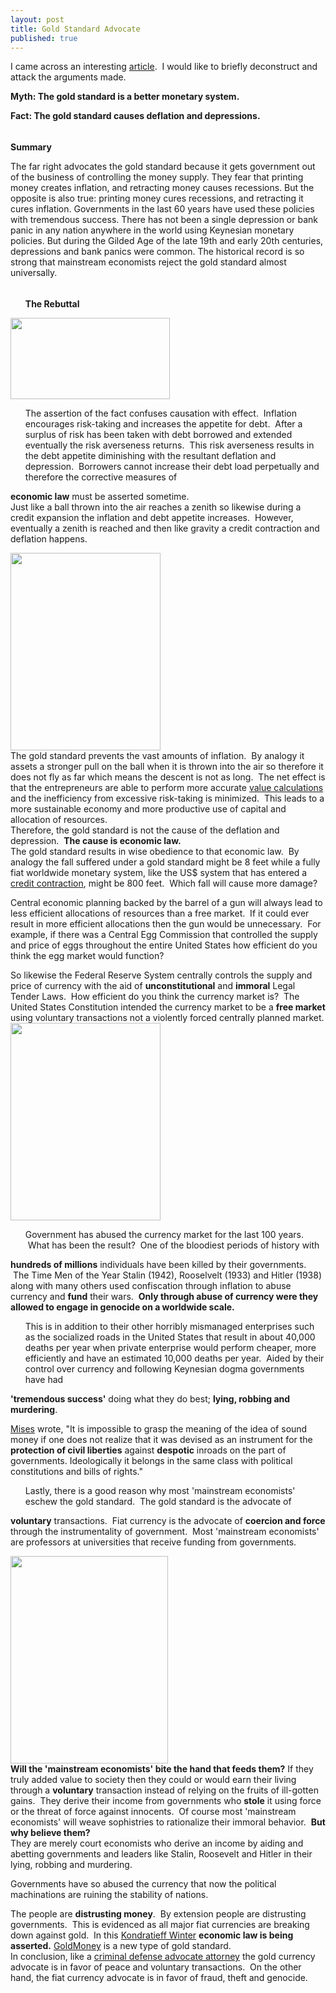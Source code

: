 ```yaml
---
layout: post
title: Gold Standard Advocate
published: true
---
```

<p>I came across an interesting <a href="http://www.huppi.com/kangaroo/L-gold.htm" target="_blank">article</a>.  I would like to briefly deconstruct and attack the arguments made.</p>
<p><strong>Myth: The gold standard is a better monetary system.</strong></p>
<p><strong> </strong></p>
<p><strong>Fact: The gold standard causes deflation and depressions.</strong></p>
<p><img src="{{ site.baseurl }}/images/2clorbar.JPG" alt="" width="100%" height="5" /></p>
<p><strong>Summary</strong></p>
<p><span>The far right advocates the gold standard because it gets government out of the business of controlling the money supply. They fear that printing money creates inflation, and retracting money causes recessions. But the opposite is also true: printing money cures recessions, and retracting it cures inflation. Governments in the last 60 years have used these policies with tremendous success. There has not been a single depression or bank panic in any nation anywhere in the world using Keynesian monetary policies. But during the Gilded Age of the late 19th and early 20th centuries, depressions and bank panics were common. The historical record is so strong that mainstream economists reject the gold standard almost universally.</span></p>
<p><img src="{{ site.baseurl }}/images/2clorbar.JPG" alt="" width="100%" height="5" /></p>
<div>
<ol /><strong> The Rebuttal</strong>
</div>
<p><img class="alignright" title="Projectiles in the air" src="{{ site.baseurl }}/images/projectiles.gif" alt="" width="255" height="130" /></p>
<div>
<ol> The assertion of the fact confuses causation with effect.  Inflation encourages risk-taking and increases the appetite for debt.  After a surplus of risk has been taken with debt borrowed and extended eventually the risk averseness returns.  This risk averseness results in the debt appetite diminishing with the resultant deflation and depression.  Borrowers cannot increase their debt load perpetually and therefore the corrective measures of </ol>
<p><strong>economic law</strong> must be asserted sometime.<br />
<span>Just like a ball thrown into the air reaches a zenith so likewise during a credit expansion the inflation and debt appetite increases.  However, eventually a zenith is reached and then like gravity a credit contraction and deflation happens. </span></p>
</div>
<div><img class="alignleft" title="Stalin Time Magazine Man of the Year 1942" src="{{ site.baseurl }}/images/TimeStalin1942.jpg" alt="" width="240" height="316" /></div>
<div><span>The gold standard prevents the vast amounts of inflation.  By analogy it assets a stronger pull on the ball when it is thrown into the air so therefore it does not fly as far which means the descent is not as long.  The net effect is that the entrepreneurs are able to perform more accurate <a href="http://www.runtogold.com/2008/08/value-calculation/">value calculations</a> and the inefficiency from excessive risk-taking is minimized.  This leads to a more sustainable economy and more productive use of capital and allocation of resources.</span></div>
<div><span>Therefore, the gold standard is not the cause of the deflation and depression.  <strong>The cause is economic law.</strong></span></div>
<div><span>The gold standard results in wise obedience to that economic law.  By analogy the fall suffered under a gold standard might be 8 feet while a fully fiat worldwide monetary system, like the US$ system that has entered a <a href="http://www.runtogold.com/2008/02/first-snowfall-of-kondratieff-winter/">credit contraction</a>, might be 800 feet.  Which fall will cause more damage?</span></div>
<div>
<p><span>Central economic planning backed by the barrel of a gun will always lead to less efficient allocations of resources than a free market.  If it could ever result in more efficient allocations then the gun would be unnecessary.  For example, if there was a Central Egg Commission that controlled the supply and price of eggs throughout the entire United States how efficient do you think the egg market would function? </span></p>
<p><span>So likewise the Federal Reserve System centrally controls the supply and price of currency with the aid of <strong>unconstitutional</strong> and <strong>immoral</strong> Legal Tender Laws.  How efficient do you think the currency market is?  The United States Constitution intended the currency market to be a <strong>free market</strong> using voluntary transactions not a violently forced centrally planned market.<img class="alignright" title="Hitler Time Magazine Man of the Year 1938" src="{{ site.baseurl }}/images/TimeHitler1938.jpg" alt="" width="240" height="316" /></span></p>
<div style="text-align: left;">
<p><span> </span></p>
<ol> Government has abused the currency market for the last 100 years.  What has been the result?  One of the bloodiest periods of history with </ol>
<p><strong>hundreds of millions</strong> individuals have been killed by their governments.  The Time Men of the Year Stalin (1942), Rooselvelt (1933) and Hitler (1938) along with many others used confiscation through inflation to abuse currency and <strong>fund</strong> their wars.  <strong>Only through abuse of currency were they allowed to engage in genocide on a worldwide scale.</strong></p>
<ol> This is in addition to their other horribly mismanaged enterprises such as the socialized roads in the United States that result in about 40,000 deaths per year when private enterprise would perform cheaper, more efficiently and have an estimated 10,000 deaths per year.  Aided by their control over currency and following Keynesian dogma governments have had </ol>
<p><strong>'tremendous success'</strong> doing what they do best; <strong>lying, robbing and murdering</strong>.
</div>
<div style="text-align: left;">
<p><span> </span></p>
<ol> </ol>
<p><a href="http://mises.org/story/2276" target="_blank">Mises</a> wrote, "It is impossible to grasp the meaning of the idea of sound money if one does not realize that it was devised as an instrument for the <strong>protection of civil liberties</strong> against <strong>despotic</strong> inroads on the part of governments. Ideologically it belongs in the same class with political constitutions and bills of rights."
</div>
<div>
<ol> Lastly, there is a good reason why most 'mainstream economists' eschew the gold standard.  The gold standard is the advocate of </ol>
<p><strong>voluntary</strong> transactions.  Fiat currency is the advocate of <strong>coercion and force</strong> through the instrumentality of government.  Most 'mainstream economists' are professors at universities that receive funding from governments.
</div>
<div><img class="alignleft" title="Roosevelt Time Magazine Man of the Year 1933" src="{{ site.baseurl }}/images/TimeRoosevelt1933.jpg" alt="" width="252" height="332" /><strong> </strong></div>
<div><strong>Will the 'mainstream economists' bite the hand that feeds them?</strong> If they truly added value to society then they could or would earn their living through a <strong>voluntary</strong> transaction instead of relying on the fruits of ill-gotten gains.  They derive their income from governments who <strong>stole</strong> it using force or the threat of force against innocents.  Of course most 'mainstream economists' will weave sophistries to rationalize their immoral behavior.  <strong>But why believe them?</strong></div>
<div><span>They are merely court economists who derive an income by aiding and abetting governments and leaders like Stalin, Roosevelt and Hitler in their lying, robbing and murdering.</span></div>
<div>
<p>Governments have so abused the currency that now the political machinations are ruining the stability of nations.</p>
<div><span>The people are <strong>distrusting money</strong>.  By extension people are distrusting governments.  This is evidenced as all major fiat currencies are breaking down against gold.  In this <a href="http://www.runtogold.com/2008/02/first-snowfall-of-kondratieff-winter/">Kondratieff Winter</a> <strong>e</strong><strong>conomic law is being asserted.</strong> <a href="http://www.runtogold.com/goldmoney/">GoldMoney</a> is a new type of gold standard.</span></div>
<div>In conclusion, like a <a title="criminal defense advocate attorney" href="http://www.theadvocateattorney.com/" target="_blank">criminal defense advocate attorney</a> the gold currency advocate is in favor of peace and voluntary transactions.  On the other hand, the fiat currency advocate is in favor of fraud, theft and genocide.</div>
</div>
</div>
